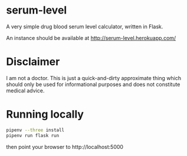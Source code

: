 # serum-level

A very simple drug blood serum level calculator, written in Flask.

An instance should be available at http://serum-level.herokuapp.com/

# Disclaimer

I am not a doctor. This is just a quick-and-dirty approximate thing which should only be used for informational purposes and does not constitute medical advice.

# Running locally

```bash
pipenv --three install
pipenv run flask run
```

then point your browser to http://localhost:5000
